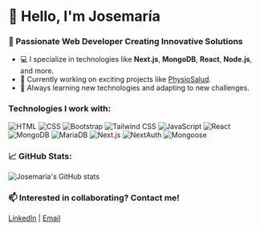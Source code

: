 # 👋 Hello, I'm Josemaría

### 🌟 Passionate Web Developer Creating Innovative Solutions

- 💻 I specialize in technologies like **Next.js**, **MongoDB**, **React**, **Node.js**, and more.
- 🚀 Currently working on exciting projects like [PhysioSalud](https://physiosalud-web-project.vercel.app/).
- 🔭 Always learning new technologies and adapting to new challenges.

### Technologies I work with:
![HTML](https://img.shields.io/badge/-HTML-E34F26?style=flat&logo=html5&logoColor=white)
![CSS](https://img.shields.io/badge/-CSS-1572B6?style=flat&logo=css3&logoColor=white)
![Bootstrap](https://img.shields.io/badge/-Bootstrap-563D7C?style=flat&logo=bootstrap&logoColor=white)
![Tailwind CSS](https://img.shields.io/badge/-Tailwind%20CSS-38B2AC?style=flat&logo=tailwind-css&logoColor=white)
![JavaScript](https://img.shields.io/badge/-JavaScript-F7DF1E?style=flat&logo=javascript&logoColor=black)
![React](https://img.shields.io/badge/-React-61DAFB?style=flat&logo=react&logoColor=black)
![MongoDB](https://img.shields.io/badge/-MongoDB-47A248?style=flat&logo=mongodb&logoColor=white)
![MariaDB](https://img.shields.io/badge/-MariaDB-003545?style=flat&logo=mariadb&logoColor=white)
![Next.js](https://img.shields.io/badge/-Next.js-000000?style=flat&logo=next.js)
![NextAuth](https://img.shields.io/badge/-NextAuth-000000?style=flat&logo=nextauth)
![Mongoose](https://img.shields.io/badge/-Mongoose-880000?style=flat&logo=mongoose)

### 📈 GitHub Stats:
![Josemaría's GitHub stats](https://github-readme-stats.vercel.app/api?username=tuusuario&show_icons=true&theme=tokyonight)

### 📫 Interested in collaborating? Contact me!
[LinkedIn](https://www.linkedin.com/in/josemar%C3%ADa-ram%C3%ADrez-dur%C3%A1n-148109289/) | [Email](mailto:yegus2004@gmail.com)
